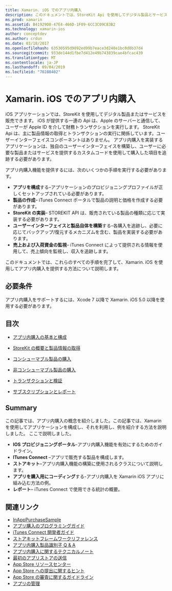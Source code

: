 ```yaml
---
title: Xamarin. iOS でのアプリ内購入
description: このドキュメントでは、StoreKit Api を使用してデジタル製品とサービスを販売する方法について説明します。 構成、利用できる製品、非消費製品、トランザクション、サブスクリプションなどについて説明するガイドにリンクしています。
ms.prod: xamarin
ms.assetid: B41929D8-47E4-466D-1F09-6CC3C09C83B2
ms.technology: xamarin-ios
author: conceptdev
ms.author: crdun
ms.date: 03/18/2017
ms.openlocfilehash: 63530595d9892ed99b7eace3d248e1bc0d0b37d4
ms.sourcegitcommit: 933de144d1fbe7d412e49b743839cae4bfcac439
ms.translationtype: MT
ms.contentlocale: ja-JP
ms.lasthandoff: 09/04/2019
ms.locfileid: "70288402"
---
```

# <a name="in-app-purchasing-in-xamarinios"></a>Xamarin. iOS でのアプリ内購入

iOS アプリケーションでは、StoreKit を使用してデジタル製品またはサービスを販売できます。 iOS が提供する一連の Api は、Apple のサーバーと通信して、ユーザーが Apple ID を介して財務トランザクションを実行します。 StoreKit Api は、主に製品情報の取得とトランザクションの実行に関係しています。ユーザーインターフェイスコンポーネントはありません。 アプリ内購入を実装するアプリケーションは、独自のユーザーインターフェイスを構築し、ユーザーに必要な製品またはサービスを提供するカスタムコードを使用して購入した項目を追跡する必要があります。

アプリ内購入機能を提供するには、次のいくつかの手順を実行する必要があります。

- **アプリを構成**する–アプリケーションのプロビジョニングプロファイルが正しくセットアップされている必要があります。
- **製品の作成**– iTunes Connect ポータルで製品の説明と価格を作成する必要があります。
- **StoreKit の実装**– STOREKIT API は、販売されている製品の種類に応じて実装する必要があります。
- **ユーザーインターフェイスと製品自体を構築**する–各購入を追跡し、必要に応じてバックアップ/復元するメカニズムを含む、製品を実装する必要があります。
- **売上および入荷資金の監視**– iTunes Connect によって提供される情報を使用して、売上傾向を監視し、収入を追跡します。

このドキュメントでは、これらのすべての手順を完了して、Xamarin. iOS を使用してアプリ内購入を提供する方法について説明します。

## <a name="requirements"></a>必要条件

アプリ内購入をサポートするには、Xcode 7 以降で Xamarin. iOS 5.0 以降を使用する必要があります。

## <a name="contents"></a>目次

- [アプリ内購入の基本と構成](~/ios/platform/in-app-purchasing/in-app-purchase-basics-and-configuration.md)

- [StoreKit の概要と製品情報の取得](~/ios/platform/in-app-purchasing/store-kit-overview-and-retreiving-product-information.md)

- [コンシューマブル製品の購入](~/ios/platform/in-app-purchasing/purchasing-consumable-products.md)

- [非コンシューマブル製品の購入](~/ios/platform/in-app-purchasing/purchasing-non-consumable-products.md)

- [トランザクションと検証](~/ios/platform/in-app-purchasing/transactions-and-verification.md)

- [サブスクリプションとレポート](~/ios/platform/in-app-purchasing/subscriptions-and-reporting.md)

## <a name="summary"></a>Summary

この記事では、アプリ内購入の概念を紹介しました。この記事では、Xamarin を使用してアプリケーションを構成し、それを利用し、例を紹介する方法を説明しました。 ここで説明しました。

- **IOS プロビジョニングポータル**-アプリ内購入機能を有効にするためのガイドライン。
- **ITunes Connect** –アプリで販売する製品を構成します。
- **ストアキット**–アプリ内購入機能の構築に使用されるクラスについて説明します。
- **アプリを購入用にコーディング**する-アプリ内購入を Xamarin iOS アプリに組み込む方法の例。
- **レポート**– iTunes Connect で使用できる統計の概要。


## <a name="related-links"></a>関連リンク

- [InAppPurchaseSample](https://docs.microsoft.com/samples/xamarin/ios-samples/storekit/)
- [アプリ購入のプログラミングガイド](https://developer.apple.com/library/ios/documentation/NetworkingInternet/Conceptual/StoreKitGuide/Introduction.html)
- [iTunes Connect 開発者ガイド](https://developer.apple.com/library/ios/documentation/LanguagesUtilities/Conceptual/iTunesConnect_Guide/iTunesConnect_Guide.pdf)
- [ストアキットフレームワークリファレンス](https://developer.apple.com/library/ios/documentation/StoreKit/Reference/StoreKit_Collection/StoreKit_Collection.pdf)
- [アプリ内購入製品識別子 Q & A](https://developer.apple.com/library/ios/#qa/qa1329/_index.html)
- [アプリ内購入に関するテクニカルノート](https://developer.apple.com/library/ios/#technotes/tn2259/_index.html)
- [最初のアプリストアの送信](https://developer.apple.com/library/ios/documentation/IDEs/Conceptual/AppDistributionGuide/Introduction/Introduction.html)
- [App Store リソースセンター](https://developer.apple.com/appstore/index.html)
- [App Store への提出に関するヒント](https://developer.apple.com/appstore/resources/submission/tips.html)
- [App Store の審査に関するガイドライン](https://developer.apple.com/appstore/resources/approval/guidelines.html)
- [アプリの管理](https://developer.apple.com/appstore/resources/managing/index.html)
